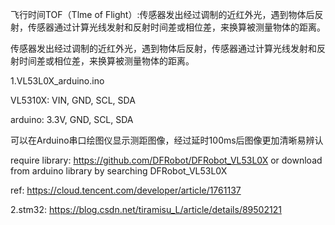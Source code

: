 飞行时间TOF（Tlme of Flight）:传感器发出经过调制的近红外光，遇到物体后反射，传感器通过计算光线发射和反射时间差或相位差，来换算被测量物体的距离。

传感器发出经过调制的近红外光，遇到物体后反射，传感器通过计算光线发射和反射时间差或相位差，来换算被测量物体的距离。

1.VL53L0X_arduino.ino


VL5310X: VIN, GND, SCL, SDA

arduino: 3.3V, GND, SCL, SDA

可以在Arduino串口绘图仪显示测距图像，经过延时100ms后图像更加清晰易辨认

require library:
https://github.com/DFRobot/DFRobot_VL53L0X
or download from arduino library by searching DFRobot_VL53L0X

ref: https://cloud.tencent.com/developer/article/1761137

2.stm32: https://blog.csdn.net/tiramisu_L/article/details/89502121

